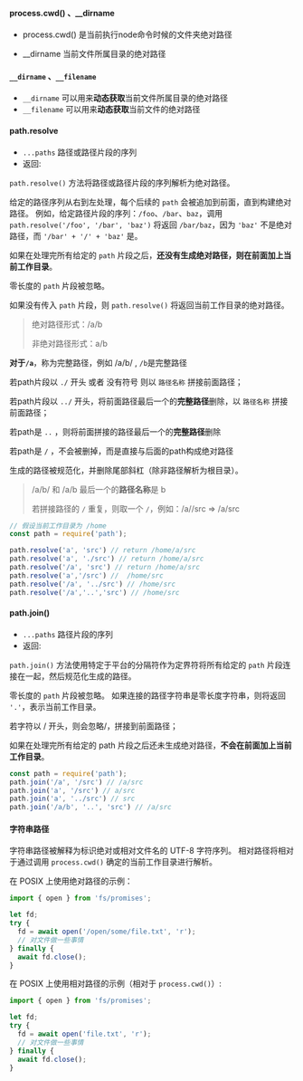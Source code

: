 #### process.cwd() 、__dirname

- process.cwd() 是当前执行node命令时候的文件夹绝对路径

- __dirname 当前文件所属目录的绝对路径

#### `__dirname` 、`__filename`

- `__dirname` 可以用来**动态获取**当前文件所属目录的绝对路径
- `__filename` 可以用来**动态获取**当前文件的绝对路径

#### path.resolve

- `...paths` [](http://url.nodejs.cn/9Tw2bK) 路径或路径片段的序列
- 返回: [](http://url.nodejs.cn/9Tw2bK)

`path.resolve()` 方法将路径或路径片段的序列解析为绝对路径。

给定的路径序列从右到左处理，每个后续的 `path` 会被追加到前面，直到构建绝对路径。 例如，给定路径片段的序列：`/foo`、`/bar`、`baz`，调用 `path.resolve('/foo', '/bar', 'baz')` 将返回 `/bar/baz`，因为 `'baz'` 不是绝对路径，而 `'/bar' + '/' + 'baz'` 是。

如果在处理完所有给定的 `path` 片段之后，**还没有生成绝对路径，则在前面加上当前工作目录**。

零长度的 `path` 片段被忽略。

如果没有传入 `path` 片段，则 `path.resolve()` 将返回当前工作目录的绝对路径。

> 绝对路径形式：/a/b
> 
> 非绝对路径形式：a/b

**对于`/a`**，称为完整路径，例如 /a/b/  ,  `/b`是完整路径

若path片段以 `./` 开头 或者 没有符号 则以 `路径名称` 拼接前面路径；

若path片段以 `../` 开头，将前面路径最后一个的**完整路径**删除，以 `路径名称` 拼接前面路径；

若path是 `..` ，则将前面拼接的路径最后一个的**完整路径**删除

若path是 `/` ，不会被删掉，而是直接与后面的path构成绝对路径

生成的路径被规范化，并删除尾部斜杠（除非路径解析为根目录）。

> /a/b/ 和 /a/b 最后一个的**路径名称**是 b
> 
> 若拼接路径的 `/` 重复，则取一个 `/`，例如：/a//src  =>  /a/src

```js
// 假设当前工作目录为 /home
const path = require('path');

path.resolve('a', 'src') // return /home/a/src
path.resolve('a', './src') // return /home/a/src
path.resolve('/a', 'src') // return /home/a/src
path.resolve('a','/src') //  /home/src
path.resolve('/a', '../src') // /home/src
path.resolve('/a','..','src') // /home/src
```

#### path.join()

- `...paths` [](http://url.nodejs.cn/9Tw2bK) 路径片段的序列
- 返回: [](http://url.nodejs.cn/9Tw2bK)

`path.join()` 方法使用特定于平台的分隔符作为定界符将所有给定的 `path` 片段连接在一起，然后规范化生成的路径。

零长度的 `path` 片段被忽略。 如果连接的路径字符串是零长度字符串，则将返回 `'.'`，表示当前工作目录。

若字符以 / 开头，则会忽略/，拼接到前面路径；

如果在处理完所有给定的 path 片段之后还未生成绝对路径，**不会在前面加上当前工作目录**。

```js
const path = require('path');
path.join('/a', '/src') // /a/src
path.join('a', '/src') // a/src
path.join('a', '../src') // src
path.join('/a/b', '..', 'src') // /a/src
```

#### 字符串路径

字符串路径被解释为标识绝对或相对文件名的 UTF-8 字符序列。 相对路径将相对于通过调用 `process.cwd()` 确定的当前工作目录进行解析。

在 POSIX 上使用绝对路径的示例：

```js
import { open } from 'fs/promises';

let fd;
try {
  fd = await open('/open/some/file.txt', 'r');
  // 对文件做一些事情
} finally {
  await fd.close();
}
```

在 POSIX 上使用相对路径的示例（相对于 `process.cwd()`）:

```js
import { open } from 'fs/promises';

let fd;
try {
  fd = await open('file.txt', 'r');
  // 对文件做一些事情
} finally {
  await fd.close();
}
```
